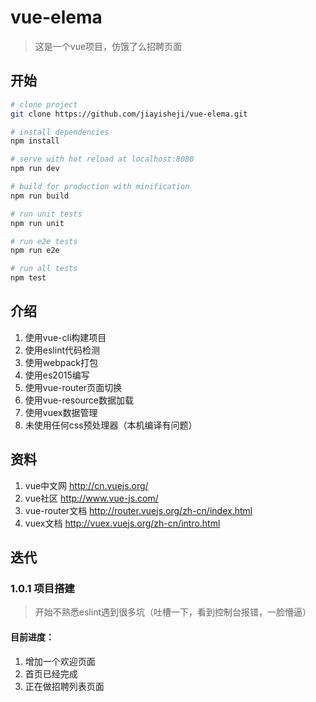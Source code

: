 # vue-elema

> 这是一个vue项目，仿饿了么招聘页面

## 开始

``` bash
# clone project
git clone https://github.com/jiayisheji/vue-elema.git

# install dependencies
npm install

# serve with hot reload at localhost:8080
npm run dev

# build for production with minification
npm run build

# run unit tests
npm run unit

# run e2e tests
npm run e2e

# run all tests
npm test
```

## 介绍

1. 使用vue-cli构建项目
2. 使用eslint代码检测
3. 使用webpack打包
4. 使用es2015编写
5. 使用vue-router页面切换
6. 使用vue-resource数据加载
7. 使用vuex数据管理
8. 未使用任何css预处理器（本机编译有问题）


## 资料
1. vue中文网        http://cn.vuejs.org/
2. vue社区          http://www.vue-js.com/
3. vue-router文档   http://router.vuejs.org/zh-cn/index.html
4. vuex文档         http://vuex.vuejs.org/zh-cn/intro.html

## 迭代
### 1.0.1 项目搭建
> 开始不熟悉eslint遇到很多坑（吐槽一下，看到控制台报错，一脸懵逼）


#### 目前进度：

1. 增加一个欢迎页面
2. 首页已经完成
3. 正在做招聘列表页面
